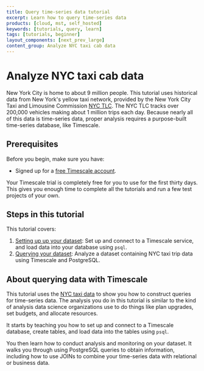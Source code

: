 ```yaml
---
title: Query time-series data tutorial
excerpt: Learn how to query time-series data
products: [cloud, mst, self_hosted]
keywords: [tutorials, query, learn]
tags: [tutorials, beginner]
layout_components: [next_prev_large]
content_group: Analyze NYC taxi cab data
---
```


# Analyze NYC taxi cab data

New York City is home to about 9 million people. This tutorial uses historical
data from New York's yellow taxi network, provided by the New York City Taxi and
Limousine Commission [NYC TLC][nyc-tlc]. The NYC TLC tracks over 200,000
vehicles making about 1 million trips each day. Because nearly all of this data
is time-series data, proper analysis requires a purpose-built time-series
database, like Timescale.

## Prerequisites

Before you begin, make sure you have:

*   Signed up for a [free Timescale account][cloud-install].

<Highlight type="cloud" header="Run all tutorials free" button="Try for free">
Your Timescale trial is completely free for you to use for the first
thirty days. This gives you enough time to complete all the tutorials and run
a few test projects of your own.
</Highlight>

## Steps in this tutorial

This tutorial covers:

1.  [Setting up up your dataset][dataset-nyc]: Set up and connect to a Timescale
    service, and load data into your database using `psql`.
1.  [Querying your dataset][query-nyc]: Analyze a dataset containing NYC taxi
    trip data using Timescale and PostgreSQL.

## About querying data with Timescale

This tutorial uses the [NYC taxi data][nyc-tlc] to show you how to construct
queries for time-series data. The analysis you do in this tutorial is similar to
the kind of analysis data science organizations use to do things like plan
upgrades, set budgets, and allocate resources.

It starts by teaching you how to set up and connect to a Timescale database,
create tables, and load data into the tables using `psql`.

You then learn how to conduct analysis and monitoring on your dataset. It walks
you through using PostgreSQL queries to obtain information, including how to use
JOINs to combine your time-series data with relational or business data.

[dataset-nyc]: /tutorials/:currentVersion:/nyc-taxi-cab/dataset-nyc/
[query-nyc]: /tutorials/:currentVersion:/nyc-taxi-cab/query-nyc/
[advanced-nyc]: /tutorials/:currentVersion:/nyc-taxi-cab/advanced-nyc/
[nyc-tlc]: https://www1.nyc.gov/site/tlc/about/tlc-trip-record-data.page
[cloud-install]: /getting-started/latest/

